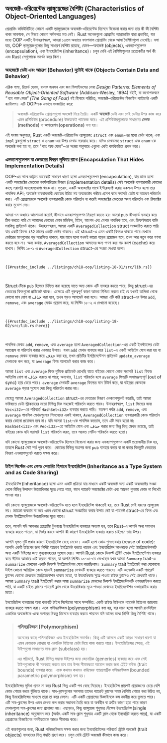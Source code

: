 ## অবজেক্ট-ওরিয়েন্টেড ল্যাঙ্গুয়েজের বৈশিষ্ট্য (Characteristics of Object-Oriented Languages)

প্রোগ্রামিং কমিউনিটিতে কোনো একটি ল্যাঙ্গুয়েজকে অবজেক্ট-ওরিয়েন্টেড হিসেবে বিবেচনা করার জন্য তার কী কী বৈশিষ্ট্য থাকা আবশ্যক, সে বিষয়ে কোনো সর্বসম্মত মত নেই। Rust অনেকগুলো প্রোগ্রামিং প্যারাডাইম দ্বারা প্রভাবিত, যার মধ্যে OOP একটি; উদাহরণস্বরূপ, আমরা ১৩তম অধ্যায়ে ফাংশনাল প্রোগ্রামিং থেকে আসা বৈশিষ্ট্যগুলো দেখেছি। বলা যায়, OOP ল্যাঙ্গুয়েজগুলোর কিছু সাধারণ বৈশিষ্ট্য রয়েছে, যেমন—অবজেক্ট (objects), এনক্যাপসুলেশন (encapsulation), এবং ইনহেরিটেন্স (inheritance)। চলুন দেখি এই বৈশিষ্ট্যগুলোর প্রত্যেকটির অর্থ কী এবং Rust সেগুলোকে সমর্থন করে কিনা।

### অবজেক্টে ডেটা এবং আচরণ (Behavior) দুটোই থাকে (Objects Contain Data and Behavior)

এরিক গামা, রিচার্ড হেলম, রালফ জনসন এবং জন ভিসাইডসের লেখা _Design Patterns: Elements of Reusable Object-Oriented Software_ (Addison-Wesley, 1994) বইটি, যা কথোপকথনে _"গ্যাং অফ ফোর" (The Gang of Four)_ বই হিসাবে পরিচিত, অবজেক্ট-ওরিয়েন্টেড ডিজাইন প্যাটার্নের একটি ক্যাটালগ। এটি OOP-কে এভাবে সংজ্ঞায়িত করে:

> অবজেক্ট-ওরিয়েন্টেড প্রোগ্রামগুলো অবজেক্ট দিয়ে তৈরি। একটি **অবজেক্ট** ডেটা এবং সেই ডেটার উপর কাজ করে এমন প্রসিডিউর (procedure) উভয়কেই প্যাকেজ করে। এই প্রসিডিউরগুলোকে সাধারণত **মেথড (methods)** বা **অপারেশন (operations)** বলা হয়।

এই সংজ্ঞা অনুসারে, Rust একটি অবজেক্ট-ওরিয়েন্টেড ল্যাঙ্গুয়েজ: `struct` এবং `enum`-এর মধ্যে ডেটা থাকে, এবং `impl` ব্লকগুলো `struct` ও `enum`-এর উপর মেথড সরবরাহ করে। যদিও মেথডসহ `struct` এবং `enum`-কে অবজেক্ট বলা হয় না, তবে "গ্যাং অফ ফোর"-এর সংজ্ঞা অনুসারে এগুলো একই কার্যকারিতা প্রদান করে।

### এনক্যাপসুলেশন যা ভেতরের বিবরণ লুকিয়ে রাখে (Encapsulation That Hides Implementation Details)

OOP-এর সাথে জড়িত আরেকটি সাধারণ ধারণা হলো _এনক্যাপসুলেশন_ (encapsulation), যার মানে হলো একটি অবজেক্টের ভেতরের কার্যকারিতার বিবরণ (implementation details) সেই অবজেক্ট ব্যবহারকারী কোডের কাছে সরাসরি অ্যাক্সেসযোগ্য থাকে না। সুতরাং, একটি অবজেক্টের সাথে ইন্টারঅ্যাক্ট করার একমাত্র উপায় হলো তার পাবলিক API; অবজেক্ট ব্যবহারকারী কোডের উচিত নয় অবজেক্টের গভীরে প্রবেশ করে সরাসরি ডেটা বা আচরণ পরিবর্তন করা। এটি প্রোগ্রামারকে অবজেক্ট ব্যবহারকারী কোড পরিবর্তন না করেই অবজেক্টের ভেতরের অংশ পরিবর্তন এবং রিফ্যাক্টর করার সুযোগ দেয়।

আমরা ৭ম অধ্যায়ে আলোচনা করেছি কীভাবে এনক্যাপসুলেশন নিয়ন্ত্রণ করতে হয়: আমরা `pub` কীওয়ার্ড ব্যবহার করে ঠিক করতে পারি যে আমাদের কোডের কোন মডিউল, টাইপ, ফাংশন এবং মেথড পাবলিক হবে, এবং ডিফল্টভাবে বাকি সবকিছু প্রাইভেট থাকে। উদাহরণস্বরূপ, আমরা একটি `AveragedCollection` struct সংজ্ঞায়িত করতে পারি যার একটি ফিল্ডে `i32` মানের একটি ভেক্টর থাকবে। এই struct-এ এমন একটি ফিল্ডও থাকতে পারে যেখানে ভেক্টরের মানগুলোর গড় সংরক্ষিত থাকবে, যার মানে হলো যখনই কারো গড়ের প্রয়োজন হবে, তখন আর নতুন করে গণনা করতে হবে না। অন্য কথায়, `AveragedCollection` আমাদের জন্য গণনা করা গড় ক্যাশ (cache) করে রাখবে। লিস্টিং ১৮-১ এ `AveragedCollection` struct-এর সংজ্ঞা দেওয়া হলো।

<Listing number="18-1" file-name="src/lib.rs" caption="একটি `AveragedCollection` struct যা পূর্ণসংখ্যার একটি তালিকা এবং সেই তালিকার আইটেমগুলোর গড় বজায় রাখে">

```rust,noplayground
{{#rustdoc_include ../listings/ch18-oop/listing-18-01/src/lib.rs}}
```

</Listing>

Struct-টিকে `pub` হিসেবে চিহ্নিত করা হয়েছে যাতে অন্য কোড এটি ব্যবহার করতে পারে, কিন্তু struct-এর ভেতরের ফিল্ডগুলো প্রাইভেট থাকে। এক্ষেত্রে এটি গুরুত্বপূর্ণ কারণ আমরা নিশ্চিত করতে চাই যে যখনই তালিকা থেকে কোনো মান যোগ বা حذف করা হবে, তখন গড়ও আপডেট করা হবে। আমরা এটি করি struct-এর উপর `add`, `remove`, এবং `average` মেথড প্রয়োগ করে, যা লিস্টিং ১৮-২ এ দেখানো হয়েছে।

<Listing number="18-2" file-name="src/lib.rs" caption="`AveragedCollection`-এ পাবলিক `add`, `remove` ও `average` মেথডগুলোর ইমপ্লিমেন্টেশন">

```rust,noplayground
{{#rustdoc_include ../listings/ch18-oop/listing-18-02/src/lib.rs:here}}
```

</Listing>

পাবলিক মেথড `add`, `remove`, এবং `average` হলো `AveragedCollection`-এর একটি ইনস্ট্যান্সের ডেটা অ্যাক্সেস বা পরিবর্তন করার একমাত্র উপায়। যখন `add` মেথড ব্যবহার করে `list`-এ একটি আইটেম যোগ করা হয় বা `remove` মেথড ব্যবহার করে حذف করা হয়, তখন প্রতিটির ইমপ্লিমেন্টেশন প্রাইভেট `update_average` মেথডকে কল করে, যা `average` ফিল্ড আপডেট করার কাজ করে।

আমরা `list` এবং `average` ফিল্ড দুটিকে প্রাইভেট রেখেছি যাতে বাইরের কোনো কোড সরাসরি `list` ফিল্ডে আইটেম যোগ বা حذف করতে না পারে; অন্যথায়, `list` পরিবর্তন হলে `average` ফিল্ডটি অসামঞ্জস্যপূর্ণ (out of sync) হয়ে যেতে পারে। `average` মেথডটি `average` ফিল্ডের মান রিটার্ন করে, যা বাইরের কোডকে `average` পড়ার সুযোগ দেয় কিন্তু পরিবর্তন করার নয়।

যেহেতু আমরা `AveragedCollection` struct-এর ভেতরের বিবরণ এনক্যাপসুলেট করেছি, তাই আমরা ভবিষ্যতে ডেটা স্ট্রাকচারের মতো বিভিন্ন দিক সহজেই পরিবর্তন করতে পারব। উদাহরণস্বরূপ, `list` ফিল্ডের জন্য `Vec<i32>`-এর পরিবর্তে `HashSet<i32>` ব্যবহার করতে পারি। যতক্ষণ পর্যন্ত `add`, `remove`, এবং `average` পাবলিক মেথডগুলোর সিগনেচার একই থাকবে, `AveragedCollection` ব্যবহারকারী কোড পরিবর্তন করার কোনো প্রয়োজন হবে না। যদি আমরা `list`-কে পাবলিক করতাম, তবে এটি সম্ভব হতো না: `HashSet<i32>` এবং `Vec<i32>`-তে আইটেম যোগ এবং حذف করার জন্য ভিন্ন ভিন্ন মেথড রয়েছে, তাই বাইরের কোড যদি সরাসরি `list` পরিবর্তন করত, তবে সম্ভবত সেটিও পরিবর্তন করতে হতো।

যদি কোনো ল্যাঙ্গুয়েজকে অবজেক্ট-ওরিয়েন্টেড হিসেবে বিবেচনা করার জন্য এনক্যাপসুলেশন একটি প্রয়োজনীয় দিক হয়, তাহলে Rust সেই শর্ত পূরণ করে। কোডের বিভিন্ন অংশের জন্য `pub` ব্যবহার করার বা না করার বিকল্পটি ভেতরের বিবরণ এনক্যাপসুলেট করতে সক্ষম করে।

### টাইপ সিস্টেম এবং কোড শেয়ারিং হিসাবে ইনহেরিটেন্স (Inheritance as a Type System and as Code Sharing)

_ইনহেরিটেন্স_ (Inheritance) হলো এমন একটি প্রক্রিয়া যার মাধ্যমে একটি অবজেক্ট অন্য একটি অবজেক্টের সংজ্ঞা থেকে বিভিন্ন উপাদান উত্তরাধিকার সূত্রে পেতে পারে, ফলে প্যারেন্ট অবজেক্টের ডেটা এবং আচরণ পুনরায় কোড না লিখেই পাওয়া যায়।

যদি কোনো ল্যাঙ্গুয়েজকে অবজেক্ট-ওরিয়েন্টেড হতে হলে ইনহেরিটেন্স থাকতেই হয়, তবে Rust সেই ধরনের ল্যাঙ্গুয়েজ নয়। ম্যাক্রো ব্যবহার না করে এমন কোনো struct সংজ্ঞায়িত করার উপায় নেই যা প্যারেন্ট struct-এর ফিল্ড এবং মেথড ইমপ্লিমেন্টেশন উত্তরাধিকার সূত্রে পাবে।

তবে, আপনি যদি আপনার প্রোগ্রামিং টুলবক্সে ইনহেরিটেন্স ব্যবহারে অভ্যস্ত হন, তবে Rust-এ আপনি অন্য সমাধান ব্যবহার করতে পারেন, যা নির্ভর করবে আপনি কী কারণে ইনহেরিটেন্স ব্যবহার করতে চাইছেন তার উপর।

আপনি মূলত দুটি প্রধান কারণে ইনহেরিটেন্স বেছে নেবেন। একটি হলো কোড পুনঃব্যবহার (reuse of code): আপনি একটি টাইপের জন্য নির্দিষ্ট আচরণ ইমপ্লিমেন্ট করতে পারেন এবং ইনহেরিটেন্স আপনাকে সেই ইমপ্লিমেন্টেশনটি অন্য একটি টাইপের জন্য পুনঃব্যবহারের সুযোগ দেয়। আপনি Rust কোডে ডিফল্ট ট্রেইট মেথড ইমপ্লিমেন্টেশন ব্যবহার করে সীমিত আকারে এটি করতে পারেন, যা আপনি লিস্টিং ১০-১৪-তে দেখেছেন যখন আমরা `Summary` trait-এ `summarize` মেথডের একটি ডিফল্ট ইমপ্লিমেন্টেশন যোগ করেছিলাম। `Summary` trait ইমপ্লিমেন্ট করা যেকোনো টাইপ কোনো অতিরিক্ত কোড ছাড়াই `summarize` মেথডটি ব্যবহার করতে পারবে। এটি অনেকটা একটি প্যারেন্ট ক্লাসের কোনো মেথডের ইমপ্লিমেন্টেশন থাকার মতো, যা উত্তরাধিকার সূত্রে পাওয়া চাইল্ড ক্লাসেও সেই মেথডটি থাকে। আমরা `Summary` trait ইমপ্লিমেন্ট করার সময় `summarize` মেথডের ডিফল্ট ইমপ্লিমেন্টেশনটি ওভাররাইডও করতে পারি, যা একটি চাইল্ড ক্লাসের প্যারেন্ট ক্লাস থেকে উত্তরাধিকার সূত্রে পাওয়া মেথডের ইমপ্লিমেন্টেশন ওভাররাইড করার মতো।

ইনহেরিটেন্স ব্যবহারের অন্য কারণটি টাইপ সিস্টেমের সাথে সম্পর্কিত: একটি চাইল্ড টাইপকে প্যারেন্ট টাইপের জায়গায় ব্যবহার করতে সক্ষম করা। একে _পলিমরফিজম_ (polymorphism) বলা হয়, যার মানে হলো আপনি রানটাইমে একাধিক অবজেক্টকে একে অপরের বিকল্প হিসেবে ব্যবহার করতে পারবেন যদি তাদের মধ্যে নির্দিষ্ট কিছু বৈশিষ্ট্য থাকে।

> ### পলিমরফিজম (Polymorphism)
>
> অনেকের কাছে পলিমরফিজম এবং ইনহেরিটেন্স সমার্থক। কিন্তু এটি আসলে একটি আরও সাধারণ ধারণা যা এমন কোডকে বোঝায় যা একাধিক টাইপের ডেটা নিয়ে কাজ করতে পারে। ইনহেরিটেন্সের ক্ষেত্রে, এই টাইপগুলো সাধারণত সাব-ক্লাস (subclass) হয়।
>
> এর পরিবর্তে, Rust বিভিন্ন সম্ভাব্য টাইপের জন্য জেনেরিক (generics) ব্যবহার করে এবং সেই টাইপগুলোকে কী সরবরাহ করতে হবে তার উপর সীমাবদ্ধতা আরোপ করার জন্য ট্রেইট বাউন্ড (trait bounds) ব্যবহার করে। একে কখনও কখনও _বাউন্ডেড প্যারামেট্রিক পলিমরফিজম_ (bounded parametric polymorphism) বলা হয়।

ইনহেরিটেন্সের সুবিধা প্রদান না করে Rust ভিন্ন একটি পথ বেছে নিয়েছে। ইনহেরিটেন্স প্রায়শই প্রয়োজনের চেয়ে বেশি কোড শেয়ার করার ঝুঁকিতে থাকে। সাব-ক্লাসগুলোর সবসময় তাদের প্যারেন্ট ক্লাসের সমস্ত বৈশিষ্ট্য শেয়ার করা উচিত নয়, কিন্তু ইনহেরিটেন্সের মাধ্যমে তারা তা করে ফেলে। এটি একটি প্রোগ্রামের ডিজাইনকে কম নমনীয় করে তুলতে পারে। এটি সাব-ক্লাসের উপর এমন মেথড কল করার সম্ভাবনা তৈরি করে যা অর্থহীন বা ত্রুটির কারণ হতে পারে কারণ মেথডগুলো সাব-ক্লাসের জন্য প্রযোজ্য নয়। এছাড়াও, কিছু ল্যাঙ্গুয়েজ শুধুমাত্র _সিঙ্গেল ইনহেরিটেন্স_ (single inheritance) অনুমোদন করে (অর্থাৎ একটি সাব-ক্লাস শুধুমাত্র একটি ক্লাস থেকে ইনহেরিট করতে পারে), যা একটি প্রোগ্রামের ডিজাইনের নমনীয়তাকে আরও সীমাবদ্ধ করে।

এই কারণগুলোর জন্য, Rust পলিমরফিজম সক্ষম করার জন্য ইনহেরিটেন্সের পরিবর্তে ট্রেইট অবজেক্ট (trait objects) ব্যবহারের ভিন্ন পদ্ধতি গ্রহণ করে। চলুন দেখি ট্রেইট অবজেক্ট কীভাবে কাজ করে।